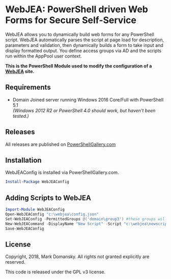 # WebJEA: PowerShell driven Web Forms for Secure Self-Service

WebJEA allows you to dynamically build web forms for any PowerShell script.  WebJEA automatically parses the script at page load for description, parameters and validation, then dynamically builds a form to take input and display formatted output.  You define access groups via AD and the scripts run within the AppPool user context.

**This is the PowerShell Module used to modify the configuration of a [WebJEA](../WebJEA) site.**

## Requirements

* Domain Joined server running Windows 2016 Core/Full with PowerShell 5.1 <br>_(Windows 2012 R2 or PowerShell 4.0 should work, but haven't been tested.)_

## Releases

All releases are published on [PowerShellGallery.com](powershellgallery.com/)

## Installation

WebJEAConfig is installed via PowerShellGallery.com.

```powershell
Install-Package WebJEAConfig
```

## Adding Scripts to WebJEA

```powershell
Import-Module WebJEAConfig
Open-WebJEAConfig "c:\webjea\config.json" 
Set-WebJEAConfig -PermittedGroups @('domain\group3') #these groups will have access to all commands
New-WebJEACommand -DisplayName "New Script" -Script "c:\webjea\newscript.ps1" -PermittedGroups @('domain\group1','domain\group2') #these groups will have access only to this commandh
Save-WebJEAConfig
```

## License

Copyright, 2018, Mark Domansky.  All rights not granted explicitly are reserved.

This code is released under the GPL v3 license.

